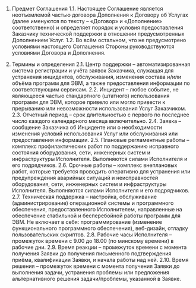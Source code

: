 1. Предмет Соглашения
1.1. Настоящее Соглашение является неотъемлемой частью договора Дополнения к Договору об Услугах (далее именуются по тексту – «Договор» и «Дополнение» соответственно) и определяет порядок и условия предоставления Заказчику технической поддержки в отношении предусмотренных Дополнением Услуг.
1.2. Во всём остальном, что не предусмотрено условиями настоящего Соглашения Стороны руководствуются условиями Договора и Дополнения.

2. Термины и определения
2.1. Центр поддержки – автоматизированная система регистрации и учёта заявок Заказчика, служащая для устранения инцидентов, обслуживания, изменения состава и/или объёма программ для ЭВМ, а также предоставления информации по соответствующим сервисам.
2.2. Инцидент – любое событие, не являющееся частью стандартного (штатного) использования программ для ЭВМ, которое привело или могло привести к прерыванию или невозможности использования Услуг Заказчиком.
2.3. Отчетный период – срок длительностью с первого по последнее число каждого календарного месяца включительно.
2.4. Заявка – сообщение Заказчика об Инциденте или о необходимости изменения условий использования Услуг или обслуживания или предоставления информации.
2.5. Плановые регламентные работы – комплекс профилактических работ по поддержанию исправного состояния оборудования, сети, инженерных систем и инфраструктуры Исполнителя. Выполняются силами Исполнителя и его подрядчиков.
2.6. Срочные работы – комплекс внеплановых работ, которые требуется проводить оперативно для устранения или предупреждения аварийных ситуаций и неисправностей оборудования, сети, инженерных систем и инфраструктуры Исполнителя. Выполняются силами Исполнителя и его подрядчиков.
2.7. Техническая поддержка – настройка, обслуживание (администрирование) операционной системы и программного обеспечения, предоставленного Исполнителем, направленные на обеспечение стабильной и бесперебойной работы программ для ЭВМ. Не включает в себя: программирование (изменение функционального программного обеспечения), веб-дизайн, отладку пользовательских скриптов.
2.8. Рабочие часы Исполнителя – промежуток времени с 9.00 до 18.00 (по минскому времени) в рабочие дни.
2.9. Время реакции – промежуток времени с момента получения Заявки до получения письменного подтверждения приёма, квалификации Заявки, и начала работы над ней.
2.10. Время решения – промежуток времени с момента получения Заявки до выполнения задачи, устранения проблемы или предложения альтернативного решения задачи/проблемы, указанной в Заявке.


